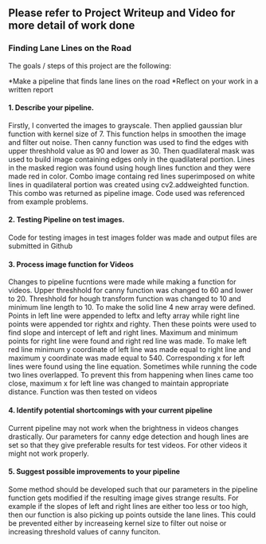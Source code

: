 ## Please refer to Project Writeup and Video for more detail of work done

### Finding Lane Lines on the Road

The goals / steps of this project are the following:

*Make a pipeline that finds lane lines on the road
*Reflect on your work in a written report

#### 1. Describe your pipeline.

Firstly, I converted the images to grayscale. Then applied gaussian blur function with kernel size of 7. This function helps in smoothen the image and filter out noise. Then canny function was used to find the edges with upper threshhold value as 90 and lower as 30. Then quadilateral mask was used to build image containing edges only in the quadilateral portion. Lines in the masked region was found using hough lines function and they were made red in color. Combo image containg red lines superimposed on white lines in quadilateral portion was created using cv2.addweighted function. This combo was returned as pipeline image. Code used was referenced from example problems.

#### 2. Testing Pipeline on test images.

Code for testing images in test images folder was made and output files are submitted in Github

#### 3. Process image function for Videos

Changes to pipeline fucntions were made while making a function for videos. Upper threshhold for canny function was changed to 60 and lower to 20. Threshhold for hough transform function was changed to 10 and minimum line length to 10. To make the solid line 4 new array were defined. Points in left line were appended to leftx and lefty array while right line points were appended tor rightx and righty. Then these points were used to find slope and intercept of left and right lines. Maximum and minimum points for right line were found and right red line was made. To make left red line minimum y coordinate of left line was made equal to right line and maximum y coordinate was made equal to 540. Corresponding x for left lines were found using the line equation. Sometimes while running the code two lines overlapped. To prevent this from happening when lines came too close, maximum x for left line was changed to maintain appropriate distance. Function was then tested on videos

#### 4. Identify potential shortcomings with your current pipeline

Current pipeline may not work when the brightness in videos changes drastically. Our parameters for canny edge detection and hough lines are set so that they give preferable results for test videos. For other videos it might not work properly.

#### 5. Suggest possible improvements to your pipeline

Some method should be developed such that our parameters in the pipeline function gets modified if the resulting image gives strange results. For example if the slopes of left and right lines are either too less or too high, then our function is also picking up points outside the lane lines. This could be prevented either by increaseing kernel size to filter out noise or increasing threshold values of canny funciton.
